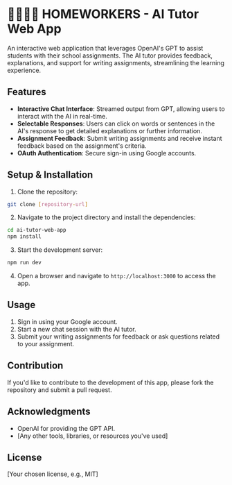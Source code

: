 # 🤖🤝🧑‍🎓 HOMEWORKERS - AI Tutor Web App

An interactive web application that leverages OpenAI's GPT to assist students with their school assignments. The AI tutor provides feedback, explanations, and support for writing assignments, streamlining the learning experience.

## Features

- **Interactive Chat Interface**: Streamed output from GPT, allowing users to interact with the AI in real-time.
- **Selectable Responses**: Users can click on words or sentences in the AI's response to get detailed explanations or further information.
- **Assignment Feedback**: Submit writing assignments and receive instant feedback based on the assignment's criteria.
- **OAuth Authentication**: Secure sign-in using Google accounts.

## Setup & Installation

1. Clone the repository:

```bash
git clone [repository-url]
```

2. Navigate to the project directory and install the dependencies:

```bash
cd ai-tutor-web-app
npm install
```

3. Start the development server:

```bash
npm run dev
```

4. Open a browser and navigate to `http://localhost:3000` to access the app.

## Usage

1. Sign in using your Google account.
2. Start a new chat session with the AI tutor.
3. Submit your writing assignments for feedback or ask questions related to your assignment.

## Contribution

If you'd like to contribute to the development of this app, please fork the repository and submit a pull request.

## Acknowledgments

- OpenAI for providing the GPT API.
- [Any other tools, libraries, or resources you've used]

## License

[Your chosen license, e.g., MIT]
